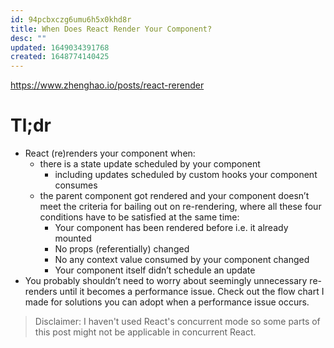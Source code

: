 ```yaml
---
id: 94pcbxczg6umu6h5x0khd8r
title: When Does React Render Your Component?
desc: ""
updated: 1649034391768
created: 1648774140425
---
```


https://www.zhenghao.io/posts/react-rerender

# Tl;dr

- React (re)renders your component when:
  - there is a state update scheduled by your component
    - including updates scheduled by custom hooks your component consumes
  - the parent component got rendered and your component doesn’t meet the criteria for bailing out on re-rendering, where all these four conditions have to be satisfied at the same time:
    - Your component has been rendered before i.e. it already mounted
    - No props (referentially) changed
    - No any context value consumed by your component changed
    - Your component itself didn’t schedule an update
- You probably shouldn’t need to worry about seemingly unnecessary re-renders until it becomes a performance issue. Check out the flow chart I made for solutions you can adopt when a performance issue occurs.

> Disclaimer: I haven't used React's concurrent mode so some parts of this post might not be applicable in concurrent React.
